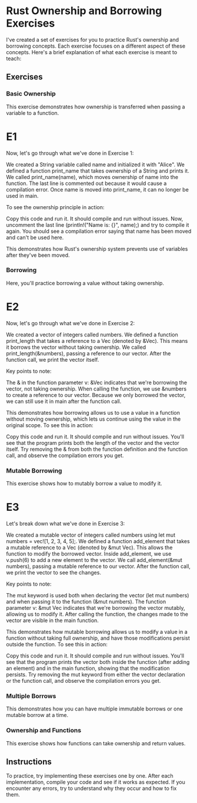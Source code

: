 # Rust Ownership and Borrowing Exercises

I've created a set of exercises for you to practice Rust's ownership and borrowing concepts. Each exercise focuses on a different aspect of these concepts. Here's a brief explanation of what each exercise is meant to teach:

## Exercises

### Basic Ownership

This exercise demonstrates how ownership is transferred when passing a variable to a function.

# E1

Now, let's go through what we've done in Exercise 1:

We created a String variable called name and initialized it with "Alice".
We defined a function print_name that takes ownership of a String and prints it.
We called print_name(name), which moves ownership of name into the function.
The last line is commented out because it would cause a compilation error. Once name is moved into print_name, it can no longer be used in main.

To see the ownership principle in action:

Copy this code and run it. It should compile and run without issues.
Now, uncomment the last line (println!("Name is: {}", name);) and try to compile it again.
You should see a compilation error saying that name has been moved and can't be used here.

This demonstrates how Rust's ownership system prevents use of variables after they've been moved.

### Borrowing

Here, you'll practice borrowing a value without taking ownership.

# E2

Now, let's go through what we've done in Exercise 2:

We created a vector of integers called numbers.
We defined a function print_length that takes a reference to a Vec<i32> (denoted by &Vec<i32>). This means it borrows the vector without taking ownership.
We called print_length(&numbers), passing a reference to our vector.
After the function call, we print the vector itself.

Key points to note:

The & in the function parameter v: &Vec<i32> indicates that we're borrowing the vector, not taking ownership.
When calling the function, we use &numbers to create a reference to our vector.
Because we only borrowed the vector, we can still use it in main after the function call.

This demonstrates how borrowing allows us to use a value in a function without moving ownership, which lets us continue using the value in the original scope.
To see this in action:

Copy this code and run it. It should compile and run without issues.
You'll see that the program prints both the length of the vector and the vector itself.
Try removing the & from both the function definition and the function call, and observe the compilation errors you get.

### Mutable Borrowing

This exercise shows how to mutably borrow a value to modify it.

# E3

Let's break down what we've done in Exercise 3:

We created a mutable vector of integers called numbers using let mut numbers = vec![1, 2, 3, 4, 5];.
We defined a function add_element that takes a mutable reference to a Vec<i32> (denoted by &mut Vec<i32>). This allows the function to modify the borrowed vector.
Inside add_element, we use v.push(6) to add a new element to the vector.
We call add_element(&mut numbers), passing a mutable reference to our vector.
After the function call, we print the vector to see the changes.

Key points to note:

The mut keyword is used both when declaring the vector (let mut numbers) and when passing it to the function (&mut numbers).
The function parameter v: &mut Vec<i32> indicates that we're borrowing the vector mutably, allowing us to modify it.
After calling the function, the changes made to the vector are visible in the main function.

This demonstrates how mutable borrowing allows us to modify a value in a function without taking full ownership, and have those modifications persist outside the function.
To see this in action:

Copy this code and run it. It should compile and run without issues.
You'll see that the program prints the vector both inside the function (after adding an element) and in the main function, showing that the modification persists.
Try removing the mut keyword from either the vector declaration or the function call, and observe the compilation errors you get.

### Multiple Borrows

This demonstrates how you can have multiple immutable borrows or one mutable borrow at a time.

### Ownership and Functions

This exercise shows how functions can take ownership and return values.

## Instructions

To practice, try implementing these exercises one by one. After each implementation, compile your code and see if it works as expected. If you encounter any errors, try to understand why they occur and how to fix them.

